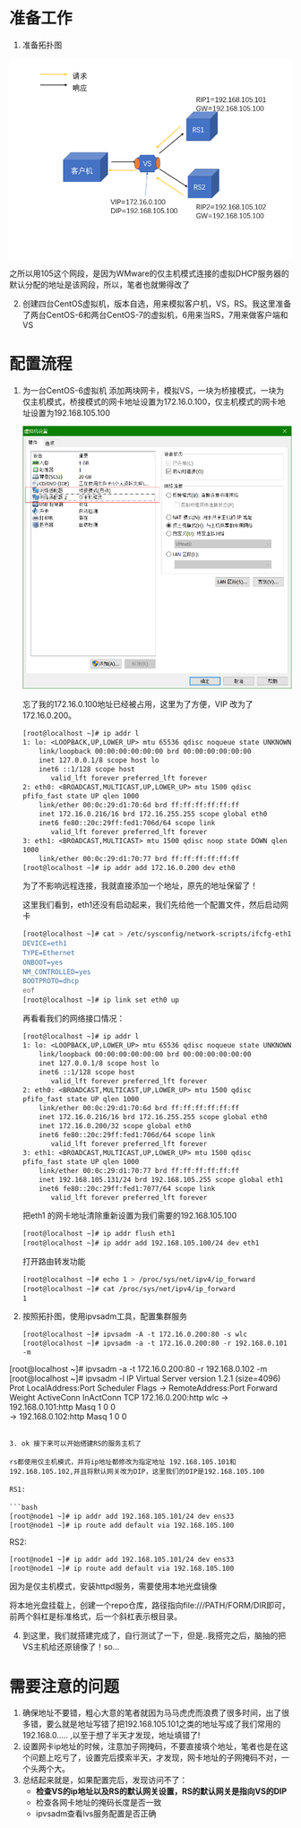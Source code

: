 # 准备工作

1. 准备拓扑图

![插图14-1](https://github.com/huangtianfeng/pictures/blob/master/linux%E5%9B%BE%E5%BA%93/%E6%8F%92%E5%9B%BE14-1.png)

之所以用105这个网段，是因为WMware的仅主机模式连接的虚拟DHCP服务器的默认分配的地址是该网段，所以，笔者也就懒得改了

2. 创建四台CentOS虚拟机，版本自选，用来模拟客户机，VS，RS。我这里准备了两台CentOS-6和两台CentOS-7的虚拟机，6用来当RS，7用来做客户端和VS

# 配置流程

1. 为一台CentOS-6虚拟机 添加两块网卡，模拟VS，一块为桥接模式，一块为仅主机模式，桥接模式的网卡地址设置为172.16.0.100，仅主机模式的网卡地址设置为192.168.105.100

   ![插图14-2](https://github.com/huangtianfeng/pictures/blob/master/linux%E5%9B%BE%E5%BA%93/%E6%8F%92%E5%9B%BE14-2.png)

   忘了我的172.16.0.100地址已经被占用，这里为了方便，VIP 改为了172.16.0.200。

   ```
   [root@localhost ~]# ip addr l 
   1: lo: <LOOPBACK,UP,LOWER_UP> mtu 65536 qdisc noqueue state UNKNOWN 
       link/loopback 00:00:00:00:00:00 brd 00:00:00:00:00:00
       inet 127.0.0.1/8 scope host lo
       inet6 ::1/128 scope host 
          valid_lft forever preferred_lft forever
   2: eth0: <BROADCAST,MULTICAST,UP,LOWER_UP> mtu 1500 qdisc pfifo_fast state UP qlen 1000
       link/ether 00:0c:29:d1:70:6d brd ff:ff:ff:ff:ff:ff
       inet 172.16.0.216/16 brd 172.16.255.255 scope global eth0
       inet6 fe80::20c:29ff:fed1:706d/64 scope link 
          valid_lft forever preferred_lft forever
   3: eth1: <BROADCAST,MULTICAST> mtu 1500 qdisc noop state DOWN qlen 1000
       link/ether 00:0c:29:d1:70:77 brd ff:ff:ff:ff:ff:ff
   [root@localhost ~]# ip addr add 172.16.0.200 dev eth0
   ```

   为了不影响远程连接，我就直接添加一个地址，原先的地址保留了！

   这里我们看到，eth1还没有启动起来，我们先给他一个配置文件，然后启动网卡

   ```bash
   [root@localhost ~]# cat > /etc/sysconfig/network-scripts/ifcfg-eth1 << eof
   DEVICE=eth1
   TYPE=Ethernet
   ONBOOT=yes
   NM_CONTROLLED=yes
   BOOTPROTO=dhcp
   eof
   [root@localhost ~]# ip link set eth0 up
   ```

   再看看我们的网络接口情况：

   ```
   [root@localhost ~]# ip addr l 
   1: lo: <LOOPBACK,UP,LOWER_UP> mtu 65536 qdisc noqueue state UNKNOWN 
       link/loopback 00:00:00:00:00:00 brd 00:00:00:00:00:00
       inet 127.0.0.1/8 scope host lo
       inet6 ::1/128 scope host 
          valid_lft forever preferred_lft forever
   2: eth0: <BROADCAST,MULTICAST,UP,LOWER_UP> mtu 1500 qdisc pfifo_fast state UP qlen 1000
       link/ether 00:0c:29:d1:70:6d brd ff:ff:ff:ff:ff:ff
       inet 172.16.0.216/16 brd 172.16.255.255 scope global eth0
       inet 172.16.0.200/32 scope global eth0
       inet6 fe80::20c:29ff:fed1:706d/64 scope link 
          valid_lft forever preferred_lft forever
   3: eth1: <BROADCAST,MULTICAST,UP,LOWER_UP> mtu 1500 qdisc pfifo_fast state UP qlen 1000
       link/ether 00:0c:29:d1:70:77 brd ff:ff:ff:ff:ff:ff
       inet 192.168.105.131/24 brd 192.168.105.255 scope global eth1
       inet6 fe80::20c:29ff:fed1:7077/64 scope link 
          valid_lft forever preferred_lft forever
   ```

   把eth1 的网卡地址清除重新设置为我们需要的192.168.105.100

   ```bash
   [root@localhost ~]# ip addr flush eth1
   [root@localhost ~]# ip addr add 192.168.105.100/24 dev eth1
   ```

   打开路由转发功能

   ```bash
   [root@localhost ~]# echo 1 > /proc/sys/net/ipv4/ip_forward
   [root@localhost ~]# cat /proc/sys/net/ipv4/ip_forward
   1
   ```

   

2. 按照拓扑图，使用ipvsadm工具，配置集群服务

   ```
   [root@localhost ~]# ipvsadm -A -t 172.16.0.200:80 -s wlc
   [root@localhost ~]# ipvsadm -a -t 172.16.0.200:80 -r 192.168.0.101 -m
[root@localhost ~]# ipvsadm -a -t 172.16.0.200:80 -r 192.168.0.102 -m
   [root@localhost ~]# ipvsadm -l
   IP Virtual Server version 1.2.1 (size=4096)
   Prot LocalAddress:Port Scheduler Flags
     -> RemoteAddress:Port           Forward Weight ActiveConn InActConn
   TCP  172.16.0.200:http wlc
     -> 192.168.0.101:http           Masq    1      0          0         
     -> 192.168.0.102:http           Masq    1      0          0         
   ```
   
3. ok 接下来可以开始搭建RS的服务主机了

   rs都使用仅主机模式，并将ip地址都修改为指定地址 192.168.105.101和192.168.105.102,并且将默认网关改为DIP，这里我们的DIP是192.168.105.100

   RS1:

   ```bash
   [root@node1 ~]# ip addr add 192.168.105.101/24 dev ens33
   [root@node1 ~]# ip route add default via 192.168.105.100
   ```

   RS2:
   
   ```
   [root@node1 ~]# ip addr add 192.168.105.101/24 dev ens33
   [root@node1 ~]# ip route add default via 192.168.105.100
   ```
   
   
   
   因为是仅主机模式，安装httpd服务，需要使用本地光盘镜像
   
   将本地光盘挂载上，创建一个repo仓库，路径指向file:///PATH/FORM/DIR即可，前两个斜杠是标准格式，后一个斜杠表示根目录。
   
4. 到这里，我们就搭建完成了，自行测试了一下，但是..我搭完之后，脑抽的把VS主机给还原镜像了！so...

# 需要注意的问题

1. 确保地址不要错，粗心大意的笔者就因为马马虎虎而浪费了很多时间，出了很多错，要么就是地址写错了把192.168.105.101之类的地址写成了我们常用的192.168.0.....    ,以至于想了半天才发现，地址填错了!  
2. 设置网卡ip地址的时候，注意加子网掩码，不要直接填个地址，笔者也是在这个问题上吃亏了，设置完后摸索半天，才发现，网卡地址的子网掩码不对，一个头两个大。
3. 总结起来就是，如果配置完后，发现访问不了：
   * **检查VS的ip地址以及RS的默认网关设置，RS的默认网关是指向VS的DIP**
   * 检查各网卡地址的掩码长度是否一致
   * ipvsadm查看lvs服务配置是否正确
